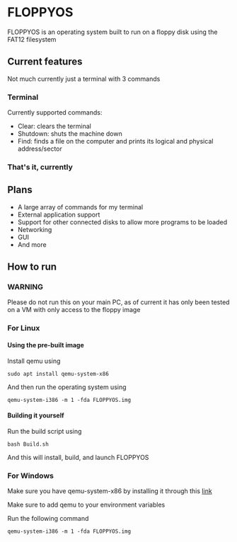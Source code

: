 # FLOPPYOS

FLOPPYOS is an operating system built to run on a floppy disk using the FAT12 filesystem

## Current features

Not much currently just a terminal with 3 commands

### Terminal

Currently supported commands:

- Clear: clears the terminal
- Shutdown: shuts the machine down
- Find: finds a file on the computer and prints its logical and physical address/sector

### That's it, currently
## Plans

- A large array of commands for my terminal
- External application support
- Support for other connected disks to allow more programs to be loaded
- Networking
- GUI
- And more

## How to run
### WARNING

Please do not run this on your main PC, as of current it has only been tested on a VM with only access to the floppy image

### For Linux

#### Using the pre-built image

Install qemu using 

```
sudo apt install qemu-system-x86
```

And then run the operating system using

```
qemu-system-i386 -m 1 -fda FLOPPYOS.img
```

#### Building it yourself

Run the build script using

```
bash Build.sh
```

And this will install, build, and launch FLOPPYOS

### For Windows

Make sure you have qemu-system-x86 by installing it through this [link](https://qemu.weilnetz.de/w64/)

Make sure to add qemu to your environment variables

Run the following command

```
qemu-system-i386 -m 1 -fda FLOPPYOS.img
```
